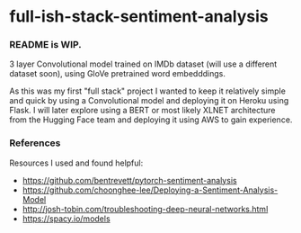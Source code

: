 # full-ish-stack-sentiment-analysis

### README is WIP.

3 layer Convolutional model trained on IMDb dataset (will use a different dataset soon), using GloVe pretrained word embedddings.

As this was my first "full stack" project I wanted to keep it relatively simple and quick by using a Convolutional model and deploying it on Heroku using Flask. I will later explore using a BERT or most likely XLNET architecture from the Hugging Face team and deploying it using AWS to gain experience.

### References

Resources I used and found helpful: 

- <https://github.com/bentrevett/pytorch-sentiment-analysis>
- <https://github.com/choonghee-lee/Deploying-a-Sentiment-Analysis-Model>
- <http://josh-tobin.com/troubleshooting-deep-neural-networks.html>
- <https://spacy.io/models>
